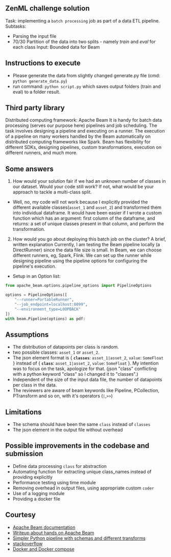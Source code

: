 ## ZenML challenge solution

Task: implementing a `batch processing` job as part of a data ETL pipeline. 
Subtasks:
  - Parsing the input file
  - 70/30 Partition of the data into two splits - namely *train* and *eval* for each class
Input: Bounded data for Beam 

## Instructions to execute
- Please generate the data from slightly changed generate.py file (cmd: `python generate_data.py`)
- run command: `python script.py` which saves output folders (train and eval) to a folder result.

## Third party library
Distributed computing framework: Apache Beam
It is handy for batch data processing (serves our purpose here) pipelines and job scheduling. The task involves designing a pipeline and executing on a runner. The execution of a pipeline on many workers handled by the Beam automatically on distributed computing frameworks like Spark. Beam has flexibility for different SDKs, designing pipelines, custom transformations, execution on different runners, and much more.  

## Some answers
1) How would your solution fair if we had an unknown number of classes in our dataset. Would your code still work? If not, what would be your approach to tackle a multi-class split. 
- Well, no, my code will not work because I explicitly provided the different available classes(`asset_1` and `asset_2`) and transformed them into individual dataframe. It would have been easier if I wrote a custom function which has an argument: first column of the dataframe, and returns: a set of unique classes present in that column, and perform the transformation. 
   
2) How would you go about deploying this batch job on the cluster? A brief, written explanation 
Currently, I am testing the Beam pipeline locally (a DirectRunner) since the data file size is small. In Beam, we can choose different runners, eg, Spark, Flink. We can set up the runner while designing pipeline using the pipeline options for configuring the pipeline's execution.  
- Setup in an Option list:

```python
from apache_beam.options.pipeline_options import PipelineOptions

options = PipelineOptions([
    "--runner=PortableRunner",
    "--job_endpoint=localhost:8099",
    "--environment_type=LOOPBACK"
])
with beam.Pipeline(options) as pdf:
```

## Assumptions
- The distribution of datapoints per class is random.
- two possible classes: `asset_1` or `asset_2`. 
- The json element format is { **`classes`**: `asset_1|asset_2`, `value`: `SomeFloat` } instead of { **`class`**: `asset_1|asset_2`, `value`: `SomeFloat` }. My intention was to focus on the task, apologize for that. (json "class" conflicting with a python keyword "class" so I changed it to "classes".)
- Independent of the size of the input data file, the number of datapoints per class in the data.
- The reviewers are aware of beam keywords like Pipeline, PCollection, PTransform and so on, with it's operators (`|`,`>>`)

## Limitations
 - The schema should have been the same `class` instead of `classes`
 - The json element in the output file without overhead

## Possible improvements in the codebase and submission
 - Define data processing `class` for abstraction
 - Automating function for extracting unique class_names instead of providing explicitly
 - Performance testing using time module
 - Removing overhead in output files, using appropriate custom `coder`
 - Use of a logging module
 - Providing a docker file

## Courtesy

- [Apache Beam documentation](https://beam.apache.org)
- [Writeup about hands on Apache Beam](https://towardsdatascience.com/hands-on-apache-beam-building-data-pipelines-in-python-6548898b66a5)
- [Simpler Python pipeline with schemas and different transforms](https://www.youtube.com/watch?v=zx4p-UNSmrA&t=336s)
- [stackoverflow](stackoverflow.com/)
- [Docker and Docker compose](https://0x0ece.medium.com/a-quick-demo-of-apache-beam-with-docker-da98b99a502a) 
